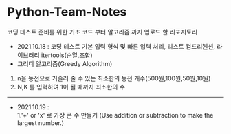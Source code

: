 # Python-Team-Notes
코딩 테스트 준비를 위한 기초 코드 부터 알고리즘 까지 업로드 할 리포지토리
* 2021.10.18 : 코딩 테스트 기본 입력 형식 및 빠른 입력 처리, 리스트 컴프리헨션, 라이브러리 itertools(순열,조합)
* 그리디 알고리즘(Greedy Algorithm) 
1. n을 동전으로 거슬러 줄 수 있는 최소한의 동전 개수(500원,100원,50원,10원)
2. N,K 를 입력하여 1이 될 때까지 최소한의 수

***
* 2021.10.19 :  
1.'+' or 'x' 로 가장 큰 수 만들기 (Use addition or subtraction to make the largest number.)
